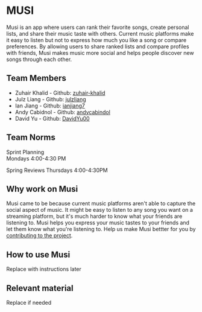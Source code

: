 # MUSI
Musi is an app where users can rank their favorite songs, create personal lists, and share their music taste with others. Current music platforms make it easy to listen but not to express how much you like a song or compare preferences. By allowing users to share ranked lists and compare profiles with friends, Musi makes music more social and helps people discover new songs through each other.

## Team Members
- Zuhair Khalid - Github: [zuhair-khalid](https://github.com/zuhair-khalid)
- Julz Liang - Github: [julzliang](https://github.com/julzliang)
- Ian Jiang - Github: [ianjiang7](https://github.com/ianjiang7)
- Andy Cabidnol - Github: [andycabindol](https://github.com/andycabindol)
- David Yu - Github: [DavidYu00](https://github.com/DavidYu00)

## Team Norms
Sprint Planning   
Mondays 4:00-4:30 PM

Spring Reviews
Thursdays 4:00-4:30PM 

## Why work on Musi
Musi came to be because current music platforms aren't able to capture the social aspect of music. It might be easy to listen to any song you want on a streaming platform, but it's much harder to know what your friends are listening to. Musi helps you express your music tastes to your friends and let them know what you're listening to. Help us make Musi bettter for you by [contributing to the project](https://github.com/agile-students-fall2025/4-final-musi/blob/master/CONTRIBUTING.md).

## How to use Musi
Replace with instructions later

## Relevant material
Replace if needed
